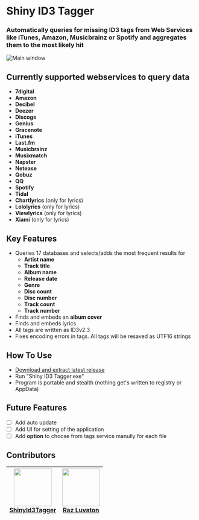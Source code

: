 # Shiny ID3 Tagger
### Automatically queries for missing ID3 tags from Web Services like iTunes, Amazon, Musicbrainz or Spotify and aggregates them to the most likely hit

![Main window](https://cloud.githubusercontent.com/assets/21058782/20148484/28893abe-a6ad-11e6-9941-ab1dfded8c24.png)

## Currently supported webservices to query data
- **7digital**
- **Amazon**
- **Decibel**
- **Deezer**
- **Discogs**
- **Genius**
- **Gracenote**
- **iTunes**
- **Last.fm**
- **Musicbrainz**
- **Musixmatch**
- **Napster**
- **Netease**
- **Qobuz**
- **QQ**
- **Spotify**
- **Tidal**
- **Chartlyrics** (only for lyrics)
- **Lololyrics** (only for lyrics)
- **Viewlyrics** (only for lyrics)
- **Xiami** (only for lyrics)

## Key Features
- Queries 17 databases and selects/adds the most frequent results for
  - **Artist name**
  - **Track title**
  - **Album name**
  - **Release date**
  - **Genre**
  - **Disc count**
  - **Disc number**
  - **Track count**
  - **Track number**
- Finds and embeds an **album cover**
- Finds and embeds lyrics
- All tags are written as ID3v2.3
- Fixes encoding errors in tags. All tags will be resaved as UTF16 strings

## How To Use
- [Download and extract latest release](https://github.com/ShinyId3Tagger/Shiny-ID3-Tagger/releases/latest)
- Run "Shiny ID3 Tagger.exe" 
- Program is portable and stealth (nothing get's written to registry or AppData)

## Future Features
- [ ] Add auto update
- [ ] Add UI for setting of the application
- [ ] Add **option** to choose from tags service manully for each file

## Contributors

<!-- ALL-CONTRIBUTORS-LIST:START - Do not remove or modify this section -->
<!-- prettier-ignore -->
 | <img src="https://avatars1.githubusercontent.com/u/21058782?v=2" width="100"><br /><b>[ShinyId3Tagger](https://github.com/ShinyId3Tagger)</b> | <img src="https://avatars3.githubusercontent.com/u/16746759?v=3" width="100px;"/><br/><b>[Raz Luvaton](https://github.com/rluvaton)</b>
 |  ----- | ----- |
<!-- ALL-CONTRIBUTORS-LIST:END -->

